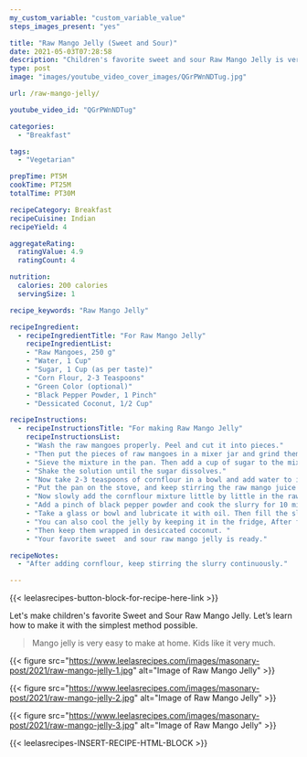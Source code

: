 ```yaml
---
my_custom_variable: "custom_variable_value"
steps_images_present: "yes"

title: "Raw Mango Jelly (Sweet and Sour)"
date: 2021-05-03T07:28:58
description: "Children's favorite sweet and sour Raw Mango Jelly is very easy to make at home. Let’s learn how to make it in simple and easy to understand way."
type: post
image: "images/youtube_video_cover_images/QGrPWnNDTug.jpg"

url: /raw-mango-jelly/

youtube_video_id: "QGrPWnNDTug"

categories: 
  - "Breakfast"

tags:
  - "Vegetarian"

prepTime: PT5M
cookTime: PT25M
totalTime: PT30M

recipeCategory: Breakfast
recipeCuisine: Indian
recipeYield: 4

aggregateRating:
  ratingValue: 4.9
  ratingCount: 4

nutrition:
  calories: 200 calories
  servingSize: 1

recipe_keywords: "Raw Mango Jelly"

recipeIngredient:
  - recipeIngredientTitle: "For Raw Mango Jelly"
    recipeIngredientList:
    - "Raw Mangoes, 250 g" 
    - "Water, 1 Cup" 
    - "Sugar, 1 Cup (as per taste)" 
    - "Corn Flour, 2-3 Teaspoons" 
    - "Green Color (optional)" 
    - "Black Pepper Powder, 1 Pinch" 
    - "Dessicated Coconut, 1/2 Cup" 

recipeInstructions:
  - recipeInstructionsTitle: "For making Raw Mango Jelly"
    recipeInstructionsList:
    - "Wash the raw mangoes properly. Peel and cut it into pieces." 
    - "Then put the pieces of raw mangoes in a mixer jar and grind them finely." 
    - "Sieve the mixture in the pan. Then add a cup of sugar to the mixture. You can add sugar as per your taste." 
    - "Shake the solution until the sugar dissolves." 
    - "Now take 2-3 teaspoons of cornflour in a bowl and add water to it and make a good mixture." 
    - "Put the pan on the stove, and keep stirring the raw mango juice till the sugar melts. And if you wish, you can also add green color to it. It does not make any difference in taste." 
    - "Now slowly add the cornflour mixture little by little in the raw mango solution and mix the slurry." 
    - "Add a pinch of black pepper powder and cook the slurry for 10 minutes until it thickens, then turn off the stove." 
    - "Take a glass or bowl and lubricate it with oil. Then fill the slurry and leave it to cool." 
    - "You can also cool the jelly by keeping it in the fridge, After freezing, cut it into a round shape." 
    - "Then keep them wrapped in desiccated coconut. " 
    - "Your favorite sweet  and sour raw mango jelly is ready." 

recipeNotes:
  - "After adding cornflour, keep stirring the slurry continuously." 

---
```


{{< leelasrecipes-button-block-for-recipe-here-link >}}

Let's make children's favorite Sweet and Sour Raw Mango Jelly. Let’s learn how to make it with the simplest method possible.

> Mango jelly is very easy to make at home. Kids like it very much.

{{< figure src="https://www.leelasrecipes.com/images/masonary-post/2021/raw-mango-jelly-1.jpg" alt="Image of Raw Mango Jelly" >}}

{{< figure src="https://www.leelasrecipes.com/images/masonary-post/2021/raw-mango-jelly-2.jpg" alt="Image of Raw Mango Jelly" >}}

{{< figure src="https://www.leelasrecipes.com/images/masonary-post/2021/raw-mango-jelly-3.jpg" alt="Image of Raw Mango Jelly" >}}

{{< leelasrecipes-INSERT-RECIPE-HTML-BLOCK >}}

